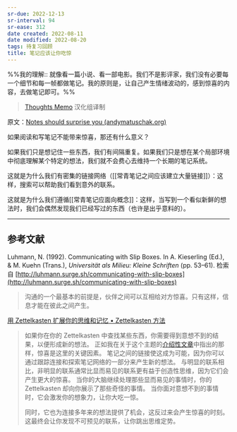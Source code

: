 ```yaml
---
sr-due: 2022-12-13
sr-interval: 94
sr-ease: 312
date created: 2022-08-11
date modified: 2022-08-20
tags: 待复习回顾
title: 笔记应该让你吃惊
---
```


%%我的理解:: 就像看一篇小说、看一部电影。我们不是影评家，我们没有必要每一个细节和每一帧都做笔记。我的原则是，让自己产生情绪波动的，感到惊喜的内容，去做笔记即可。%%

> [Thoughts Memo](https://paratranz.cn/projects/3131) 汉化组译制

原文：[Notes should surprise you (andymatuschak.org)](https://notes.andymatuschak.org/z4KZ9973AoHhvM9Pj5Qrds48JXNbMEwVJmVRw)

如果阅读和写笔记不能带来惊喜，那还有什么意义？

如果我们只是想记住一些东西，我们有间隔重复。如果我们只是想在某个局部环境中彻底理解某个特定的想法，我们就不会费心去维持一个长期的笔记系统。

这就是为什么我们有密集的链接网络（[[常青笔记之间应该建立大量链接]]）：这样，搜索可以帮助我们看到意外的联系。

这就是为什么我们遵循[[常青笔记应面向概念]]：这样，当写到一个看似新鲜的想法时，我们会偶然发现我们已经写过的东西（也许是出乎意料的）。

___

## 参考文献

Luhmann, N. (1992). Communicating with Slip Boxes. In A. Kieserling (Ed.), & M. Kuehn (Trans.), _Universität als Milieu: Kleine Schriften_ (pp. 53–61). 检索自 [http://luhmann.surge.sh/communicating-with-slip-boxes](http://luhmann.surge.sh/communicating-with-slip-boxes)

> 沟通的一个最基本的前提是，伙伴之间可以互相给对方惊喜。只有这样，信息才能在彼此之间产生。

[用 Zettelkasten 扩展你的思维和记忆 • Zettelkasten 方法](https://zettelkasten.de/posts/extend-your-mind-and-memory-with-a-zettelkasten/)

> 如果你在你的 Zettelkasten 中查找某些东西，你需要得到意想不到的结果，以便形成新的想法。 正如我在关于这个主题的[介绍性文章](https://zettelkasten.de/posts/zettelkasten-improves-thinking-writing/)中指出的那样，惊喜是这里的关键因素。 笔记之间的链接使这成为可能，因为你可以通过跟踪连接和探索笔记网络的一部分来产生新的想法。 与明显的联系相比，非明显的联系通常比显而易见的联系更有益于创造性思维，因为它们会产生更大的惊喜。 当你的大脑继续处理那些显而易见的事情时，你的 Zettelkasten 却向你展示了那些奇怪的事情。 当你面对意想不到的事情时，它会激发你的想象力，让你大吃一惊。
>
> 同时，它也为连接多年来的想法提供了机会，这反过来会产生惊喜的时刻。 这最终会让你发现不可预见的联系，让你跳出思维定势。
